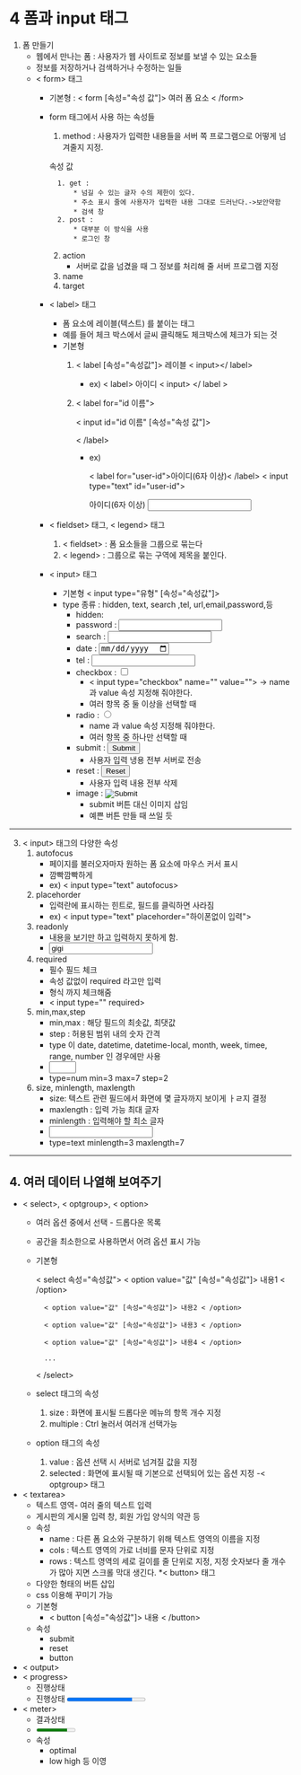 4 폼과 input 태그
==================
1. 폼 만들기
    * 웹에서 만나는 폼 : 사용자가 웹 사이트로 정보를 보낼 수 있는 요소들
    * 정보를 저장하거나 검색하거나 수정하는 일들
    * < form> 태그
        * 기본형 : < form [속성="속성 값"]> 여러 폼 요소 < /form>
        * form 태그에서 사용 하는 속성들
            1. method : 사용자가 입력한 내용들을 서버 쪽 프로그램으로 어떻게 넘겨줄지 지정.

            속성 값

                1. get : 
                    * 넘길 수 있는 글자 수의 제한이 있다.
                    * 주소 표시 줄에 사용자가 입력한 내용 그대로 드러난다.->보안약함
                    * 검색 창
                2. post : 
                    * 대부분 이 방식을 사용
                    * 로그인 창
            2. action
                * 서버로 값을 넘겼을 때 그 정보를 처리해 줄 서버 프로그램 지정
            3. name
            4. target
        * < label> 태그
            * 폼 요소에 레이블(텍스트) 를 붙이는 태그
            * 예를 들어 체크 박스에서 글씨 클릭해도 체크박스에 체크가 되는 것
            * 기본형
                1. < label [속성="속성값"]> 레이블 < input></ label>
                    - ex) < label> 아이디 < input> </ label >
                2. < label for="id 이름">

                    < input id="id 이름" [속성="속성 값"]>

                    < /label>
                    - ex)

                        < label for="user-id">아이디(6자 이상)< /label>
                        < input type="text" id="user-id">
                        
                        <label for="user-id">아이디(6자 이상)</label>
                        <input type="text" id="user-id">

        * < fieldset> 태그, < legend> 태그
            1. < fieldset> : 폼 요소들을 그룹으로 묶는다
            2. < legend> : 그룹으로 묶는 구역에 제목을 붙인다.
        * < input> 태그
            * 기본형 < input type="유형" [속성="속성값"]>
            * type 종류 : hidden, text, search ,tel, url,email,password,등
                - hidden: <input type="hidden">
                - password : <input type = "password">
                - search : <input type = "search">
                - date : <input type = "date">
                - tel : <input type = "tel">
                - checkbox : <input type="checkbox" name="" value="">
                    - < input type="checkbox" name="" value="">
                        -> name과 value 속성 지정해 줘야한다.
                    - 여러 항목 중 둘 이상을 선택할 때
                - radio : <input type="radio">
                    - name 과 value 속성 지정해 줘야한다.
                    - 여러 항목 중 하나만 선택할 때
                - submit : <input type="submit">
                    - 사용자 입력 냉용 전부 서버로 전송
                - reset : <input type="reset">
                    - 사용자 입력 내용 전부 삭제
                - image : <input type="image">
                    - submit 버튼 대신 이미지 삽임
                    - 예쁜 버튼 만들 때 쓰일 듯

* * *
3. < input> 태그의 다양한 속성
    1. autofocus
        - 페이지를 불러오자마자 원하는 폼 요소에 마우스 커서 표시
        - 깜빡깜빡하게
        - ex) < input type="text" autofocus>
    2. placehorder
        - 입력란에 표시하는 힌트로, 필드를 클릭하면 사라짐
        - ex) < input type="text" placehorder="하이폰없이 입력">
    3. readonly
        - 내용을 보기만 하고 입력하지 못하게 함.
        - <input type="text" reandonly value="gigi">
    4. required
        - 필수 필드 체크
        - 속성 값없이 required 라고만 입력
        - 형식 까지 체크해줌
        - < input type="" required>
    5. min,max,step
        - min,max : 해당 필드의 최솟값, 최댓값
        - step : 허용된 범위 내의 숫자 간격
        - type 이 date, datetime, datetime-local, month, week, timee, range, number 인 경우에만 사용
        - <input type="number" min="3" max="7" step=2>
        - type=num min=3 max=7 step=2
    6. size, minlength, maxlength
        - size: 텍스트 관련 필드에서 화면에 몇 글자까지 보이게 ㅏㄹ지 결정
        - maxlength : 입력 가능 최대 글자
        - minlength : 입력해야 할 최소 글자
        - <input type="text" minlength="3" maxlength="7">
        - type=text minlength=3 maxlength=7
* * *
## 4. 여러 데이터 나열해 보여주기
* < select>, < optgroup>, < option>
    - 여러 옵션 중에서 선택 - 드롭다운 목록
    - 공간을 최소한으로 사용하면서 어려 옵션 표시 가능
    - 기본형

        < select 속성="속성값">
            < option value="값" [속성="속성값"]> 내용1 < /option>
            
            < option value="값" [속성="속성값"]> 내용2 < /option>
            
            < option value="값" [속성="속성값"]> 내용3 < /option>
            
            < option value="값" [속성="속성값"]> 내용4 < /option>
            
            ...
        < /select> 
    - select 태그의 속성
        1. size : 화면에 표시될 드롭다운 메뉴의 항목 개수 지정
        2. multiple : Ctrl 눌러서 여러개 선택가능
    - option 태그의 속성
        1. value : 옵션 선택 시 서버로 넘겨질 값을 지정
        2. selected : 화면에 표시될 때 기본으로 선택되어 있는 옵션 지정
    -< optgroup> 태그
* < textarea>
    - 텍스트 영역- 여러 줄의 텍스트 입력
    - 게시판의 게시물 입력 창, 회원 가입 양식의 약관 등
    - 속성
        - name : 다른 폼 요소와 구분하기 위해 텍스트 영역의 이름을 지정
        - cols : 텍스트 영역의 가로 너비를 문자 단위로 지정
        - rows : 텍스트 영역의 세로 길이를 줄 단위로 지정, 지정 숫자보다 줄 개수가 많아 지면 스크롤 막대 생긴다.
*< button> 태그
    - 다양한 형태의 버튼 삽입
    - css 이용해 꾸미기 가능
    - 기본형
        - < button [속성="속성값"]> 내용 < /button>
    - 속성
        - submit
        - reset
        - button
* < output>
* < progress>
    - 진행상태
    - <label>진행상태</label> <progress value="50" max="60">
* < meter>
    - 결과상태
    - <meter value="0.8">
    - 속성
        - optimal
        - low high 등 이영
